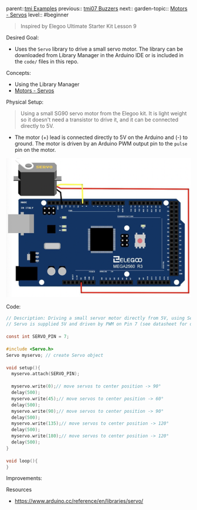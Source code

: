 parent::[tmi Examples](../../../tmi%20Examples.md)
previous:: [tmi07 Buzzers](Personal%20Folders/that_marouk_ish/tmi07%20Buzzers.md)
next::
garden-topic:: [Motors - Servos](Motors%20-%20Servos.md)
level:: #beginner

>  Inspired by Elegoo Ultimate Starter Kit Lesson 9

Desired Goal:
- Uses the `Servo` library to drive a small servo motor. The library can be downloaded from Library Manager in the Arduino IDE or is included in the `code/` files in this repo. 

Concepts:
- Using the Library Manager
- [Motors - Servos](Motors%20-%20Servos.md)

Physical Setup:

> Using a small SG90 servo motor from the Elegoo kit. It is light weight so it doesn't need a transistor to drive it, and it can be connected directly to 5V. 

- The motor (+) lead is connected directly to 5V on the Arduino and (-) to ground. The motor is driven by an Arduino PWM output pin to the `pulse` pin on the motor.

![](Pasted%20image%2020221007173416.png)

Code:


``` c
// Description: Driving a small servor motor directly from 5V, using Servo library
// Servo is supplied 5V and driven by PWM on Pin 7 (see datasheet for details)

const int SERVO_PIN = 7;

#include <Servo.h>
Servo myservo; // create Servo object 

void setup(){
  myservo.attach(SERVO_PIN);

  myservo.write(0);// move servos to center position -> 90°
  delay(500);
  myservo.write(45);// move servos to center position -> 60°
  delay(500);
  myservo.write(90);// move servos to center position -> 90°
  delay(500);
  myservo.write(135);// move servos to center position -> 120°
  delay(500);
  myservo.write(180);// move servos to center position -> 120°
  delay(500);
}
 
void loop(){
}
```

Improvements:

Resources
- https://www.arduino.cc/reference/en/libraries/servo/